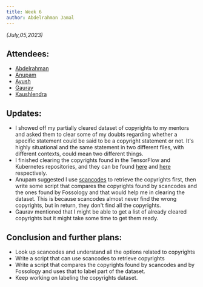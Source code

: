 ```yaml
---
title: Week 6
author: Abdelrahman Jamal
---
```

<!--
SPDX-License-Identifier: CC-BY-SA-4.0

SPDX-FileCopyrightText: 2023 Abdelrahman Jamal <abdelrahmanjamal5565@gmail.com>
-->

*(July,05,2023)*

## Attendees:

* [Abdelrahman](https://github.com/Hero2323)
* [Anupam](https://github.com/ag4ums)
* [Ayush](https://github.com/hastagAB)
* [Gaurav](https://github.com/GMishx)
* [Kaushlendra](https://github.com/Kaushl2208)


## Updates:
- I showed off my partially cleared dataset of copyrights to my mentors and asked them to clear some of my doubts regarding whether a specific statement could be said to be a copyright statement or not. It's highly situational and the same statement in two different files, with different contexts, could mean two different things.
- I finished clearing the copyrights found in the TensorFlow and Kubernetes repositories, and they can be found [here](https://docs.google.com/spreadsheets/d/1wlenesocWRfWlz1nZjcNjwRCjBhS2s0NlvHoEwoIIMg/edit?usp=sharing) and [here](https://docs.google.com/spreadsheets/d/1g8Xap3nZfb0gRJp4QPi9skpxKmFIL4ZJElYhO_s6MaI/edit?usp=sharing) respectively.
- Anupam suggested I use [scancodes](https://scancode-toolkit.readthedocs.io/en/latest/index.html) to retrieve the copyrights first, then write some script that compares the copyrights found by scancodes and the ones found by Fossology and that would help me in clearing the dataset. This is because scancodes almost never find the wrong copyrights, but in return, they don't find all the copyrights.
- Gaurav mentioned that I might be able to get a list of already cleared copyrights but it might take some time to get them ready.
  
## Conclusion and further plans:
- Look up scancodes and understand all the options related to copyrights
- Write a script that can use scancodes to retrieve copyrights
- Write a script that compares the copyrights found by scancodes and by Fossology and uses that to label part of the dataset.
- Keep working on labeling the copyrights dataset.
